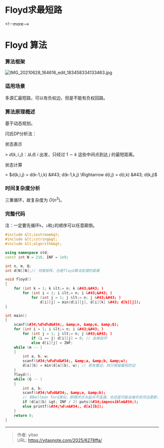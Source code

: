 # Floyd求最短路


&lt;!--more--&gt;

#  Floyd 算法

### 算法框架

![IMG_20210628_164616_edit_183458334133463.jpg](https://cdn.acwing.com/media/article/image/2021/06/28/94631_603f3714d7-IMG_20210628_164616_edit_183458334133463.jpg)

### 适用场景

多源汇最短路，可以有负权边，但是不能有负权回路。

### 算法原理概述

基于动态规划。

闫氏DP分析法：

状态表示

&gt; $d(k,i,j)$：从点 $i$ 出发，只经过 $1\sim k$ 这些中间点到达 $j$ 的最短距离。

状态计算

&gt; $d(k,i,j) = d(k-1,i,k) &#43; d(k-1,k,j) \Rightarrow d(i,j) = d(i,k) &#43; d(k,j)$

### 时间复杂度分析

三重循环，故复杂度为 $O(n^{3})$。

### 完整代码
注：一定要先循环```k```，```i```和```j```的顺序可以任意颠倒。
```cpp
#include &lt;iostream&gt;
#include &lt;cstring&gt;
#include &lt;algorithm&gt;

using namespace std;
const int N = 210, INF = 1e9;

int n, m, Q;
int d[N][N];// 邻接矩阵，也是floyd算法处理的距离

void floyd()
{
    for (int k = 1; k &lt;= n; k &#43;&#43; )
        for (int i = 1; i &lt;= n; i &#43;&#43; )
            for (int j = 1; j &lt;= n; j &#43;&#43; )
                d[i][j] = min(d[i][j], d[i][k] &#43; d[k][j]);
}

int main()
{
    scanf(&#34;%d%d%d&#34;, &amp;n, &amp;m, &amp;Q);
    for (int i = 1; i &lt;= n; i &#43;&#43; )
        for (int j = 1; j &lt;= n; j &#43;&#43; )
            if (i == j) d[i][j] = 0; // 去掉自环
            else d[i][j] = INF;
    while (m -- )
    {
        int a, b, w;
        scanf(&#34;%d%d%d&#34;, &amp;a, &amp;b, &amp;w);
        d[a][b] = min(d[a][b], w); // 若有重边，则只保留最短的边
    }
    floyd();
    while (Q -- )
    {
        int a, b;
        scanf(&#34;%d%d&#34;, &amp;a, &amp;b);
        // 和bellman ford类似，即使终点与起点不连通，也还是可能会被负权邻边更新，所以适当放宽条件
        if (d[a][b] &gt; INF / 2) puts(&#34;impossible&#34;);
        else printf(&#34;%d\n&#34;, d[a][b]);
    }
    return 0;
}
```


---

> 作者: yitao  
> URL: https://yitaonote.com/2025/6278ffa/  

